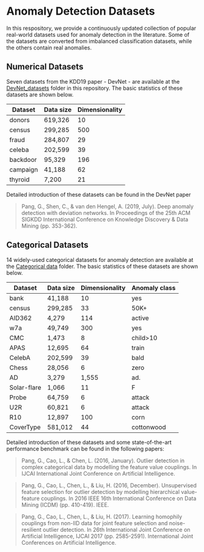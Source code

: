 # Anomaly Detection Datasets

In this respository, we provide a continuously updated collection of popular real-world datasets used for anomaly detection in the literature. Some of the datasets are converted from imbalanced classification datasets, while the others contain real anomalies.

## Numerical Datasets

Seven datasets from the KDD19 paper - DevNet - are available at the [DevNet_datasets](https://github.com/GuansongPang/anomaly-detection-datasets/tree/main/numerical%20data/DevNet%20datasets) folder in this repository. The basic statistics of these datasets are shown below.

Dataset | Data size | Dimensionality
------------ |------------ | -------------
donors| 619,326 |10
census| 299,285 |500
fraud| 284,807 |29
celeba| 202,599| 39
backdoor| 95,329| 196
campaign| 41,188| 62
thyroid| 7,200 |21

Detailed introduction of these datasets can be found in the DevNet paper
>Pang, G., Shen, C., & van den Hengel, A. (2019, July). Deep anomaly detection with deviation networks. In Proceedings of the 25th ACM SIGKDD International Conference on Knowledge Discovery & Data Mining (pp. 353-362).

## Categorical Datasets

14 widely-used categorical datasets for anomaly detection are available at the [Categorical data](https://github.com/GuansongPang/anomaly-detection-datasets/tree/main/categorical%20data) folder. The basic statistics of these datasets are shown below. 

Dataset   | Data size | Dimensionality| Anomaly class 
------------ |------------ | -------------|------------ 
bank | 41,188 | 10 | yes 
census | 299,285 | 33 | 50K+ 
AID362 | 4,279 | 114 | active 
w7a | 49,749 | 300 | yes 
CMC | 1,473 | 8   | child>10 
APAS | 12,695 | 64  | train 
CelebA | 202,599  | 39 | bald 
Chess | 28,056 | 6 | zero 
AD | 3,279 | 1,555 | ad. 
Solar-flare | 1,066 | 11  | F  
Probe | 64,759 | 6 | attack 
U2R | 60,821 | 6 | attack 
R10 | 12,897  | 100| corn 
CoverType | 581,012  | 44 | cottonwood 

Detailed introduction of these datasets and some state-of-the-art performance benchmark can be found in the following papers:

>Pang, G., Cao, L., & Chen, L. (2016, January). Outlier detection in complex categorical data by modelling the feature value couplings. In IJCAI International Joint Conference on Artificial Intelligence.

>Pang, G., Cao, L., Chen, L., & Liu, H. (2016, December). Unsupervised feature selection for outlier detection by modelling hierarchical value-feature couplings. In 2016 IEEE 16th International Conference on Data Mining (ICDM) (pp. 410-419). IEEE.

>Pang, G., Cao, L., Chen, L., & Liu, H. (2017). Learning homophily couplings from non-IID data for joint feature selection and noise-resilient outlier detection. In 26th International Joint Conference on Artificial Intelligence, IJCAI 2017 (pp. 2585-2591). International Joint Conferences on Artificial Intelligence.
